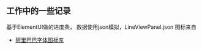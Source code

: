 ## 工作中的一些记录
基于ElementUI做的进度条，
数据使用json模拟，LineViewPanel.json
图标来自
- [阿里巴巴字体图标库](http://www.iconfont.cn/)
